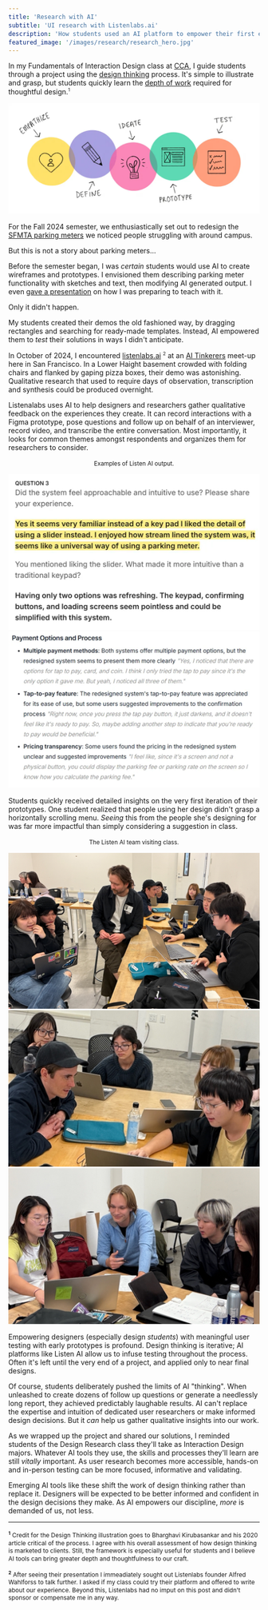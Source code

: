 ```yaml
---
title: 'Research with AI'
subtitle: 'UI research with Listenlabs.ai'
description: 'How students used an AI platform to empower their first experience with UX research.'
featured_image: '/images/research/research_hero.jpg'
---
```


<style type="text/css">
   sup {font-size: 7pt;}
  .footnotes {line-height: 1.3em; font-size: 9pt;}
</style>

In my Fundamentals of Interaction Design class at <a href="https://www.cca.edu/design/ixd/">CCA</a>, I guide students through a project using the <a href="https://en.wikipedia.org/wiki/Design_thinking">design thinking</a> process. It's simple to illustrate and grasp, but students quickly learn the <a href="https://uxdesign.cc/why-design-thinking-is-hurting-user-centered-design-d40cad6da5ee">depth of work</a> required for thoughtful design.<sup>1</sup>  

<img src ="/images/research/design_thinking.jpg"/>

For the Fall 2024 semester, we enthusiastically set out to redesign the <a href="https://www.sfmta.com/blog/time-park-know-your-meter">SFMTA parking meters</a> we noticed people struggling with around campus. 

But this is not a story about parking meters...

Before the semester began, I was *certain* students would use AI to create wireframes and prototypes. I envisioned them describing parking meter functionality with sketches and text, then modifying AI generated output. I even <a href="https://youtu.be/fnWSxrYXOro?si=GgWZZvZuL1HtrTqr">gave a presentation</a> on how I was preparing to teach with it.  

Only it didn't happen. 

My students created their demos the old fashioned way, by dragging rectangles and searching for ready-made templates. Instead, AI empowered them to *test* their solutions in ways I didn't anticipate.

In October of 2024, I encountered <a href="https://listenlabs.ai">listenlabs.ai</a> <sup>2</sup> at an <a href="https://sf.aitinkerers.org">AI Tinkerers</a> meet-up here in San Francisco. In a Lower Haight basement crowded with folding chairs and flanked by gaping pizza boxes, their demo was astonishing. Qualitative research that used to require days of observation, transcription and synthesis could be produced overnight.

Listenalabs uses AI to help designers and researchers gather qualitative feedback on the experiences they create. It can record interactions with a Figma prototype, pose questions and follow up on behalf of an interviewer, record video, and transcribe the entire conversation. Most importantly, it looks for common themes amongst respondents and organizes them for researchers to consider. 

<div class="gallery">
	<p><center><small>Examples of Listen AI output.</small></center></p>
	<img src ="/images/research/output1.jpg"/>
	<img src ="/images/research/output2.jpg"/> 
</div>

Students quickly received detailed insights on the very first iteration of their prototypes. One student realized that people using her design didn't grasp a horizontally scrolling menu. *Seeing* this from the people she's designing for was far more impactful than simply considering a suggestion in class.  

<div class="gallery" data-columns="1">
	<p><center><small>The Listen AI team visiting class.</small></center></p>
	<img src ="/images/research/visit1.jpg"/>
	<img src ="/images/research/visit2.jpg"/>
	<img src ="/images/research/visit3.jpg"/> 
</div>

Empowering designers (especially design *students*) with meaningful user testing with early prototypes is profound. Design thinking is iterative; AI platforms like Listen AI allow us to infuse testing throughout the process. Often it's left until the very end of a project, and applied only to near final designs. 

Of course, students deliberately pushed the limits of AI "thinking". When unleashed to create dozens of follow up questions or generate a needlessly long report, they achieved predictably laughable results. AI can't replace the expertise and intuition of dedicated user researchers or make informed design decisions. But it *can* help us gather qualitative insights into our work. 

As we wrapped up the project and shared our solutions, I reminded students of the Design Research class they'll take as Interaction Design majors. Whatever AI tools they use, the skills and processes they'll learn are still *vitally* important. As user research becomes more accessible, hands-on and in-person testing can be more focused, informative and validating.

Emerging AI tools like these shift the work of design thinking rather than replace it. Designers will be expected to be better informed and confident in the design decisions they make. As AI empowers our discipline, *more* is demanded of us, not less.

<hr>

<p class="footnotes"><sup><strong>1</strong></sup> Credit for the Design Thinking illustration goes to Bharghavi Kirubasankar and his 2020 article critical of the process. I agree with his overall assessment of how design thinking is marketed to clients. Still, the framework is especially useful for students and I believe AI tools can bring greater depth and thoughtfulness to our craft.</p>

<p class="footnotes"><sup><strong>2</strong></sup> After seeing their presentation I immeadiately sought out Listenlabs founder Alfred Wahlforss to talk further. I asked if my class could try their platform and offered to write about our experience. Beyond this, Listenlabs had no imput on this post and didn't sponsor or compensate me in any way.</p>
